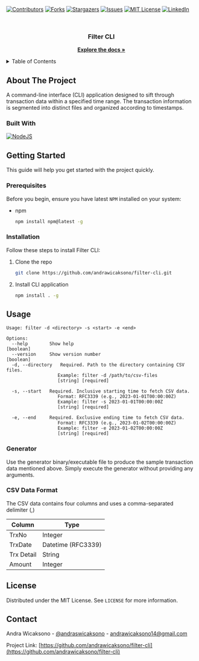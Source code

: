 [![Contributors][contributors-shield]][contributors-url]
[![Forks][forks-shield]][forks-url]
[![Stargazers][stars-shield]][stars-url]
[![Issues][issues-shield]][issues-url]
[![MIT License][license-shield]][license-url]
[![LinkedIn][linkedin-shield]][linkedin-url]

<br />

<!-- PROJECT LOGO -->
<div align="center">
  <a href="https://github.com/andrawicaksono/fliter-cli">
  </a>

  <h3 align="center">Filter CLI</h3>
  
  <a href="https://github.com/andrawicaksono/fliter-cli"><strong>Explore the docs »</strong></a>
</div>

<!-- TABLE OF CONTENTS -->
<details>
  <summary>Table of Contents</summary>
  <ol>
    <li>
      <a href="#about-the-project">About The Project</a>
      <ul>
        <li><a href="#built-with">Built With</a></li>
      </ul>
    </li>
    <li>
      <a href="#getting-started">Getting Started</a>
      <ul>
        <li><a href="#prerequisites">Prerequisites</a></li>
        <li><a href="#installation">Installation</a></li>
      </ul>
    </li>
    <li><a href="#usage">Usage</a></li>
    <li><a href="#license">License</a></li>
    <li><a href="#contact">Contact</a></li>
  </ol>
</details>

<!-- ABOUT THE PROJECT -->
## About The Project

A command-line interface (CLI) application designed to sift through transaction data within a specified time range. The transaction information is segmented into distinct files and organized according to timestamps.

### Built With

[![NodeJS][Node.js]][Node-url]

<!-- GETTING STARTED -->
## Getting Started

This guide will help you get started with the project quickly.

### Prerequisites

Before you begin, ensure you have latest `NPM` installed on your system:

* npm
  ```sh
  npm install npm@latest -g
  ```

### Installation

Follow these steps to install Filter CLI:

1. Clone the repo
   ```sh
   git clone https://github.com/andrawicaksono/filter-cli.git
   ```
2. Install CLI application
   ```sh
   npm install . -g
   ```

<!-- USAGE EXAMPLES -->
## Usage

```plaintext
Usage: filter -d <directory> -s <start> -e <end>

Options:
  --help        Show help                                           [boolean]
  --version     Show version number                                 [boolean]
  -d, --directory   Required. Path to the directory containing CSV files.
                   Example: filter -d /path/to/csv-files
                   [string] [required]

  -s, --start   Required. Inclusive starting time to fetch CSV data.
                   Format: RFC3339 (e.g., 2023-01-01T00:00:00Z)
                   Example: filter -s 2023-01-01T00:00:00Z
                   [string] [required]

  -e, --end     Required. Exclusive ending time to fetch CSV data.
                   Format: RFC3339 (e.g., 2023-01-02T00:00:00Z)
                   Example: filter -e 2023-01-02T00:00:00Z
                   [string] [required]
```

### Generator

Use the generator binary/executable file to produce the sample transaction data mentioned above. Simply execute the generator without providing any arguments.

### CSV Data Format

The CSV data contains four columns and uses a comma-separated delimiter (,)

| Column        | Type                  |
| ------------- | --------------------- |
| TrxNo         | Integer               |
| TrxDate       | Datetime (RFC3339)    |
| Trx Detail    | String                |
| Amount        | Integer               |

<!-- LICENSE -->
## License

Distributed under the MIT License. See `LICENSE` for more information.

<!-- CONTACT -->
## Contact

Andra Wicaksono - [@andraswicaksono](https://instagram.com/andraswicaksono) - andrawicaksono14@gmail.com

Project Link: [https://github.com/andrawicaksono/filter-cli](https://github.com/andrawicaksono/filter-cli)


<!-- MARKDOWN LINKS & IMAGES -->
<!-- https://www.markdownguide.org/basic-syntax/#reference-style-links -->
[contributors-shield]: https://img.shields.io/github/contributors/andrawicaksono/fliter-cli.svg?style=for-the-badge
[contributors-url]: https://github.com/andrawicaksono/fliter-cli/graphs/contributors
[forks-shield]: https://img.shields.io/github/forks/andrawicaksono/fliter-cli.svg?style=for-the-badge
[forks-url]: https://github.com/andrawicaksono/fliter-cli/network/members
[stars-shield]: https://img.shields.io/github/stars/andrawicaksono/fliter-cli.svg?style=for-the-badge
[stars-url]: https://github.com/andrawicaksono/fliter-cli/stargazers
[issues-shield]: https://img.shields.io/github/issues/andrawicaksono/fliter-cli.svg?style=for-the-badge
[issues-url]: https://github.com/andrawicaksono/fliter-cli/issues
[license-shield]: https://img.shields.io/github/license/andrawicaksono/fliter-cli.svg?style=for-the-badge
[license-url]: https://github.com/andrawicaksono/fliter-cli/blob/master/LICENSE
[linkedin-shield]: https://img.shields.io/badge/-LinkedIn-black.svg?style=for-the-badge&logo=linkedin&colorB=555
[linkedin-url]: https://linkedin.com/in/andra-wicaksono-26b1bb192
[Node.js]: https://img.shields.io/badge/node.js-000000?style=for-the-badge&logo=nodedotjs&logoColor=white
[Node-url]: https://nodejs.org/
